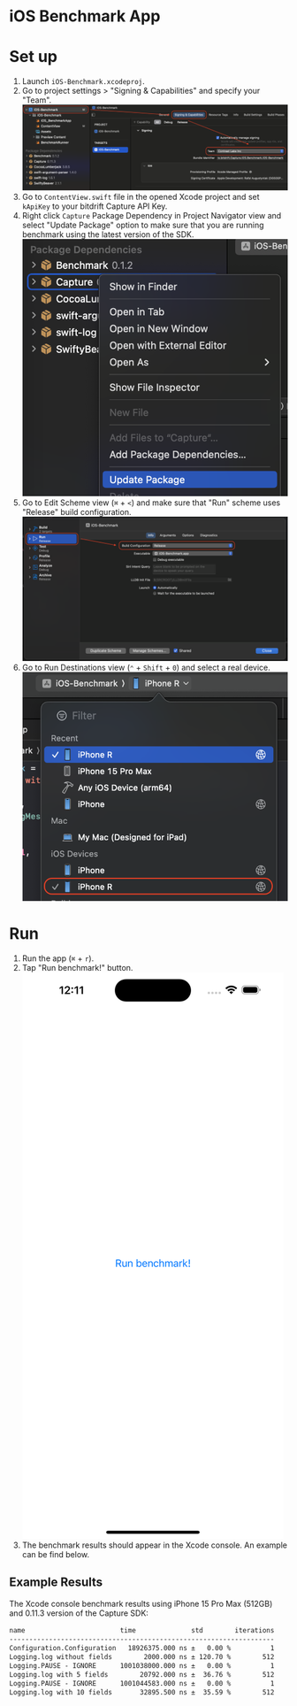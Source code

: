 # iOS Benchmark App

# Set up

1. Launch `iOS-Benchmark.xcodeproj`.
1. Go to project settings > "Signing & Capabilities" and specify your "Team".
![plot](/Resources/Assets/ios-benchmark-app-setup-01.png)
1. Go to `ContentView.swift` file in the opened Xcode project and set `kApiKey` to your bitdrift Capture API Key.
1. Right click `Capture` Package Dependency in Project Navigator view and select "Update Package" option to make sure that
you are running benchmark using the latest version of the SDK.
![plot](/Resources/Assets/ios-benchmark-app-setup-02.png)
1. Go to Edit Scheme view (`⌘` + `<`) and make sure that "Run" scheme uses "Release" build configuration.
![plot](/Resources/Assets/ios-benchmark-app-setup-03.png)
1. Go to Run Destinations view (`⌃` + `Shift` + `0`) and select a real device.
![plot](/Resources/Assets/ios-benchmark-app-setup-04.png)

# Run

1. Run the app (`⌘` + `r`).
2. Tap "Run benchmark!" button.
![plot](/Resources/Assets/ios-benchmark-app-setup-05.png)
3. The benchmark results should appear in the Xcode console. An example can be find below.

## Example Results

The Xcode console benchmark results using iPhone 15 Pro Max (512GB) and 0.11.3 version of the Capture SDK:

```
name                        time              std        iterations
-------------------------------------------------------------------
Configuration.Configuration   18926375.000 ns ±   0.00 %          1
Logging.log without fields        2000.000 ns ± 120.70 %        512
Logging.PAUSE - IGNORE      1001038000.000 ns ±   0.00 %          1
Logging.log with 5 fields        20792.000 ns ±  36.76 %        512
Logging.PAUSE - IGNORE      1001044583.000 ns ±   0.00 %          1
Logging.log with 10 fields       32895.500 ns ±  35.59 %        512
```
